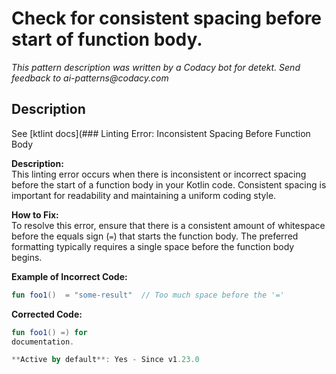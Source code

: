 # Check for consistent spacing before start of function body.

_This pattern description was written by a Codacy bot for detekt. Send feedback to ai-patterns@codacy.com_

## Description

See [ktlint docs](### Linting Error: Inconsistent Spacing Before Function Body

**Description:**  
This linting error occurs when there is inconsistent or incorrect spacing before the start of a function body in your Kotlin code. Consistent spacing is important for readability and maintaining a uniform coding style.

**How to Fix:**  
To resolve this error, ensure that there is a consistent amount of whitespace before the equals sign (`=`) that starts the function body. The preferred formatting typically requires a single space before the function body begins.

**Example of Incorrect Code:**
```kotlin
fun foo1()  = "some-result"  // Too much space before the '='
```

**Corrected Code:**
```kotlin
fun foo1() =) for
documentation.

**Active by default**: Yes - Since v1.23.0 
